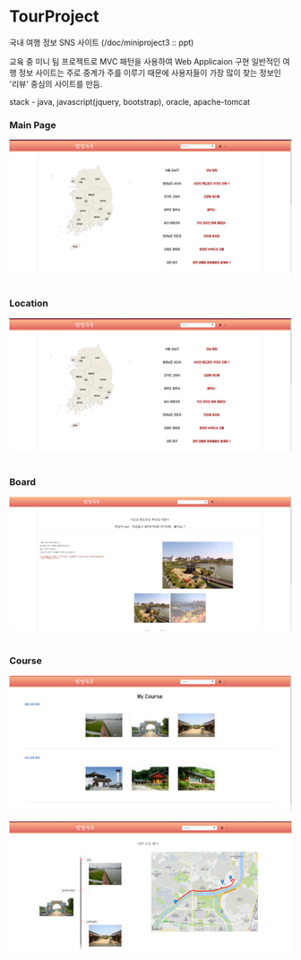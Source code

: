 # TourProject

국내 여행 정보 SNS 사이트 (/doc/miniproject3 :: ppt)

교육 중 미니 팀 프로젝트로 MVC 패턴을 사용하여 Web Applicaion 구현
일반적인 여행 정보 사이트는 주로 중계가 주를 이루기 때문에 사용자들이 가장 많이 찾는 정보인 '리뷰' 중심의 사이트를 만듬.

stack - java, javascript(jquery, bootstrap), oracle, apache-tomcat
<h3 aling="center">Main Page</h3>
<img src="./doc/결과물캡처/index.png"><br><br>
<h3 aling="center">Location</h3>
<img src="./doc/결과물캡처/index.png"><br><br>
<h3 aling="center">Board</h3>
<img src="./doc/결과물캡처/checkreview.png"><br><br>
<h3 aling="center">Course</h3>
<img src="./doc/결과물캡처/course.png"><br><br>
<img src="./doc/결과물캡처/map.png"><br><br>



